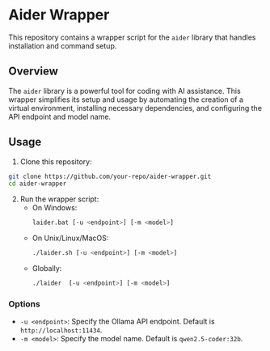 # Aider Wrapper

This repository contains a wrapper script for the `aider` library that handles installation and command setup.

## Overview

The `aider` library is a powerful tool for coding with AI assistance. This wrapper simplifies its setup and usage by automating the creation of a virtual environment, installing necessary dependencies, and configuring the API endpoint and model name.

## Usage

1. Clone this repository:

```bash
git clone https://github.com/your-repo/aider-wrapper.git
cd aider-wrapper
```

2. Run the wrapper script:
   - On Windows:
     ```bash
     laider.bat [-u <endpoint>] [-m <model>]
     ```
   - On Unix/Linux/MacOS:
     ```bash
     ./laider.sh [-u <endpoint>] [-m <model>]
     ```
   - Globally:
     ```bash
     ./laider  [-u <endpoint>] [-m <model>]
     ```

### Options

- `-u <endpoint>`: Specify the Ollama API endpoint. Default is `http://localhost:11434`.
- `-m <model>`: Specify the model name. Default is `qwen2.5-coder:32b`.
